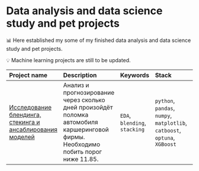 # Data analysis and data science study and pet projects

📊 Here established my some of my finished data analysis and data science study and pet projects.

💡 Machine learning projects are still to be updated.


| Project name             | Description                     | Keywords                      |Stack                   | Platform    |
| :------------------------|:--------------------------------|:------------------------------|:------------------| :------------------|
| [Исследование блендинга, стекинга и ансаблирования моделей](https://github.com/nedokormysh/PORTFOLIO/blob/main/CDS_solution_12_2_1.ipynb) | Анализ и прогнозирование через сколько дней произойдёт поломка автомобиля каршеринговой фирмы. Необходимо побить порог ниже 11.85. | `EDA`, `blending`, `stacking` | `python`, `pandas`, `numpy`, `matplotlib`,  `catboost`,  `optuna`,  `XGBoost`| `Stepik`
